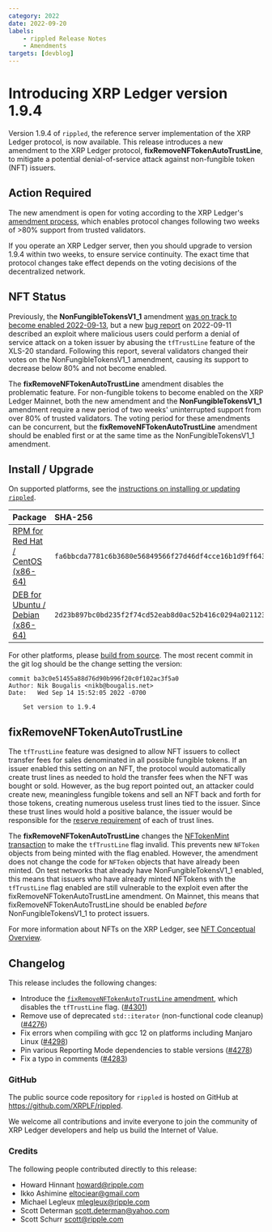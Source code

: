 ```yaml
---
category: 2022
date: 2022-09-20
labels:
    - rippled Release Notes
    - Amendments
targets: [devblog]
---
```

# Introducing XRP Ledger version 1.9.4

Version 1.9.4 of `rippled`, the reference server implementation of the XRP Ledger protocol, is now available. This release introduces a new amendment to the XRP Ledger protocol, **fixRemoveNFTokenAutoTrustLine**, to mitigate a potential denial-of-service attack against non-fungible token (NFT) issuers.

<!-- BREAK -->

## Action Required

The new amendment is open for voting according to the XRP Ledger's [amendment process](https://xrpl.org/amendments.html), which enables protocol changes following two weeks of >80% support from trusted validators.

If you operate an XRP Ledger server, then you should upgrade to version 1.9.4 within two weeks, to ensure service continuity. The exact time that protocol changes take effect depends on the voting decisions of the decentralized network.

## NFT Status

Previously, the **NonFungibleTokensV1_1** amendment [was on track to become enabled 2022-09-13](get-ready-for-nfts.html), but a new [bug report](https://github.com/XRPLF/rippled/issues/4300) on 2022-09-11 described an exploit where malicious users could perform a denial of service attack on a token issuer by abusing the `tfTrustLine` feature of the XLS-20 standard. Following this report, several validators changed their votes on the NonFungibleTokensV1_1 amendment, causing its support to decrease below 80% and not become enabled.

The **fixRemoveNFTokenAutoTrustLine** amendment disables the problematic feature. For non-fungible tokens to become enabled on the XRP Ledger Mainnet, both the new amendment and the **NonFungibleTokensV1_1** amendment require a new period of two weeks' uninterrupted support from over 80% of trusted validators. The voting period for these amendments can be concurrent, but the **fixRemoveNFTokenAutoTrustLine** amendment should be enabled first or at the same time as the NonFungibleTokensV1_1 amendment.


## Install / Upgrade

On supported platforms, see the [instructions on installing or updating `rippled`](https://xrpl.org/install-rippled.html).


| Package | SHA-256 |
|:--------|:--------|
| [RPM for Red Hat / CentOS (x86-64)](https://repos.ripple.com/repos/rippled-rpm/stable/rippled-1.9.4-1.el7.x86_64.rpm) | `fa6bbcda7781c6b3680e56849566f27d46df4cce16b1d9ff6432262f634f2970` |
| [DEB for Ubuntu / Debian (x86-64)](https://repos.ripple.com/repos/rippled-deb/pool/stable/rippled_1.9.4-1_amd64.deb) | `2d23b897bc0bd235f2f74cd52eab8d0ac52b416c0294a02112385192285c0169` |

For other platforms, please [build from source](https://github.com/ripple/rippled/tree/master/Builds). The most recent commit in the git log should be the change setting the version:

```text
commit ba3c0e51455a88d76d90b996f20c0f102ac3f5a0
Author: Nik Bougalis <nikb@bougalis.net>
Date:   Wed Sep 14 15:52:05 2022 -0700

    Set version to 1.9.4
```

## fixRemoveNFTokenAutoTrustLine

The `tfTrustLine` feature was designed to allow NFT issuers to collect transfer fees for sales denominated in all possible fungible tokens. If an issuer enabled this setting on an NFT, the protocol would automatically create trust lines as needed to hold the transfer fees when the NFT was bought or sold. However, as the bug report pointed out, an attacker could create new, meaningless fungible tokens and sell an NFT back and forth for those tokens, creating numerous useless trust lines tied to the issuer. Since these trust lines would hold a positive balance, the issuer would be responsible for the [reserve requirement](https://xrpl.org/reserves.html) of each of trust lines.

The **fixRemoveNFTokenAutoTrustLine** changes the [NFTokenMint transaction](https://xrpl.org/nftokenmint.html) to make the `tfTrustLine` flag invalid. This prevents new `NFToken` objects from being minted with the flag enabled. However, the amendment does not change the code for `NFToken` objects that have already been minted. On test networks that already have NonFungibleTokensV1_1 enabled, this means that issuers who have already minted NFTokens with the `tfTrustLine` flag enabled are still vulnerable to the exploit even after the fixRemoveNFTokenAutoTrustLine amendment. On Mainnet, this means that fixRemoveNFTokenAutoTrustLine should be enabled _before_ NonFungibleTokensV1_1 to protect issuers.

For more information about NFTs on the XRP Ledger, see [NFT Conceptual Overview](https://xrpl.org/non-fungible-tokens.html).


## Changelog

This release includes the following changes:

- Introduce the [`fixRemoveNFTokenAutoTrustLine` amendment](#fixremovenftokenautotrustline), which disables the `tfTrustLine` flag. ([#4301](https://github.com/XRPLF/rippled/4301))
- Remove use of deprecated `std::iterator` (non-functional code cleanup) ([#4276](https://github.com/XRPLF/rippled/pull/4276))
- Fix errors when compiling with gcc 12 on platforms including Manjaro Linux ([#4298](https://github.com/XRPLF/rippled/pull/4298))
- Pin various Reporting Mode dependencies to stable versions ([#4278](https://github.com/XRPLF/rippled/pull/4278))
- Fix a typo in comments ([#4283](https://github.com/XRPLF/rippled/pull/4283))


### GitHub

The public source code repository for `rippled` is hosted on GitHub at <https://github.com/XRPLF/rippled>.

We welcome all contributions and invite everyone to join the community of XRP Ledger developers and help us build the Internet of Value.

### Credits

The following people contributed directly to this release:

- Howard Hinnant <howard@ripple.com>
- Ikko Ashimine <eltociear@gmail.com>
- Michael Legleux <mlegleux@ripple.com>
- Scott Determan <scott.determan@yahoo.com>
- Scott Schurr <scott@ripple.com>

